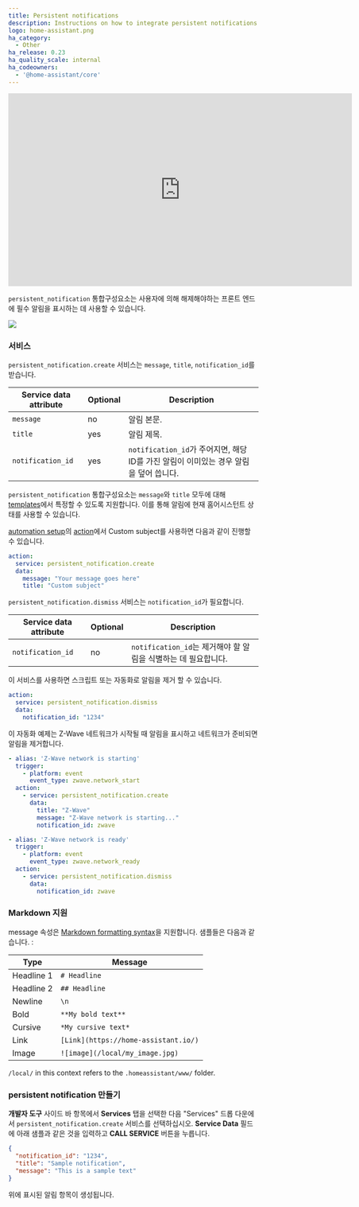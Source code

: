 ```yaml
---
title: Persistent notifications
description: Instructions on how to integrate persistent notifications into Home Assistant.
logo: home-assistant.png
ha_category:
  - Other
ha_release: 0.23
ha_quality_scale: internal
ha_codeowners:
  - '@home-assistant/core'
---
```


<iframe width="692" height="388" src="https://www.youtube.com/embed/SQOJwWQgUno" frameborder="0" allow="accelerometer; autoplay; encrypted-media; gyroscope; picture-in-picture" allowfullscreen></iframe>

`persistent_notification` 통합구성요소는 사용자에 의해 해제해야하는 프론트 엔드에 필수 알림을 표시하는 데 사용할 수 있습니다.

<p class='img'>
  <img src='/images/screenshots/persistent-notification.png' />
</p>

### 서비스

`persistent_notification.create` 서비스는 `message`, `title`, `notification_id`를 받습니다.

| Service data attribute | Optional | Description |
| ---------------------- | -------- | ----------- |
| `message`              |       no | 알림 본문.
| `title`                |      yes | 알림 제목.
| `notification_id`      |      yes | `notification_id`가 주어지면, 해당 ID를 가진 알림이 이미있는 경우 알림을 덮어 씁니다.

`persistent_notification` 통합구성요소는 `message`와 `title` 모두에 대해 [templates](/topics/templating/)에서 특정할 수 있도록 지원합니다. 이를 통해 알림에 현재 홈어시스턴트 상태를 사용할 수 있습니다.

[automation setup](/getting-started/automation/)의 [action](/getting-started/automation-action/)에서 Custom subject를 사용하면 다음과 같이 진행할 수 있습니다. 

```yaml
action:
  service: persistent_notification.create
  data:
    message: "Your message goes here"
    title: "Custom subject"
```

`persistent_notification.dismiss` 서비스는 `notification_id`가 필요합니다.

| Service data attribute | Optional | Description |
| ---------------------- | -------- | ----------- |
| `notification_id`      |      no  | `notification_id`는 제거해야 할 알림을 식별하는 데 필요합니다.

이 서비스를 사용하면 스크립트 또는 자동화로 알림을 제거 할 수 있습니다.

```yaml
action:
  service: persistent_notification.dismiss
  data:
    notification_id: "1234"
```

이 자동화 예제는 Z-Wave 네트워크가 시작될 때 알림을 표시하고 네트워크가 준비되면 알림을 제거합니다.

```yaml
- alias: 'Z-Wave network is starting'
  trigger:
    - platform: event
      event_type: zwave.network_start
  action:
    - service: persistent_notification.create
      data:
        title: "Z-Wave"
        message: "Z-Wave network is starting..."
        notification_id: zwave

- alias: 'Z-Wave network is ready'
  trigger:
    - platform: event
      event_type: zwave.network_ready
  action:
    - service: persistent_notification.dismiss
      data:
        notification_id: zwave
```

### Markdown 지원

message 속성은 [Markdown formatting syntax](https://daringfireball.net/projects/markdown/syntax)을 지원합니다. 샘플들은 다음과 같습니다. : 

| Type | Message |
| ---- | ------- |
| Headline 1 | `# Headline` |
| Headline 2 | `## Headline` |
| Newline | `\n` |
| Bold | `**My bold text**` |
| Cursive | `*My cursive text*` |
| Link | `[Link](https://home-assistant.io/)` |
| Image | `![image](/local/my_image.jpg)` |

<div class="note">

  `/local/` in this context refers to the `.homeassistant/www/` folder.

</div>

### persistent notification 만들기

**개발자 도구** 사이드 바 항목에서 **Services** 탭을 선택한 다음 "Services" 드롭 다운에서 `persistent_notification.create` 서비스를 선택하십시오. **Service Data** 필드에 아래 샘플과 같은 것을 입력하고 **CALL SERVICE** 버튼을 누릅니다.

```json
{
  "notification_id": "1234",
  "title": "Sample notification",
  "message": "This is a sample text"
}
```
위에 표시된 알림 항목이 생성됩니다.
